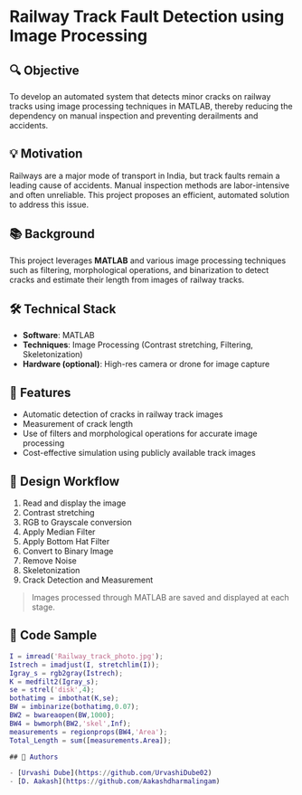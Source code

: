 # Railway Track Fault Detection using Image Processing

## 🔍 Objective

To develop an automated system that detects minor cracks on railway tracks using image processing techniques in MATLAB, thereby reducing the dependency on manual inspection and preventing derailments and accidents.

## 💡 Motivation

Railways are a major mode of transport in India, but track faults remain a leading cause of accidents. Manual inspection methods are labor-intensive and often unreliable. This project proposes an efficient, automated solution to address this issue.

## 📚 Background

This project leverages **MATLAB** and various image processing techniques such as filtering, morphological operations, and binarization to detect cracks and estimate their length from images of railway tracks.

## 🛠️ Technical Stack

- **Software**: MATLAB  
- **Techniques**: Image Processing (Contrast stretching, Filtering, Skeletonization)  
- **Hardware (optional)**: High-res camera or drone for image capture

## 📌 Features

- Automatic detection of cracks in railway track images  
- Measurement of crack length  
- Use of filters and morphological operations for accurate image processing  
- Cost-effective simulation using publicly available track images

## 🧪 Design Workflow

1. Read and display the image  
2. Contrast stretching  
3. RGB to Grayscale conversion  
4. Apply Median Filter  
5. Apply Bottom Hat Filter  
6. Convert to Binary Image  
7. Remove Noise  
8. Skeletonization  
9. Crack Detection and Measurement  

> Images processed through MATLAB are saved and displayed at each stage.

## 🧬 Code Sample

```matlab
I = imread('Railway_track_photo.jpg');
Istrech = imadjust(I, stretchlim(I));
Igray_s = rgb2gray(Istrech);
K = medfilt2(Igray_s);
se = strel('disk',4);
bothatimg = imbothat(K,se);
BW = imbinarize(bothatimg,0.07);
BW2 = bwareaopen(BW,1000);
BW4 = bwmorph(BW2,'skel',Inf);
measurements = regionprops(BW4,'Area');
Total_Length = sum([measurements.Area]);

## 👥 Authors

- [Urvashi Dube](https://github.com/UrvashiDube02)
- [D. Aakash](https://github.com/Aakashdharmalingam)

